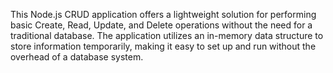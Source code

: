 This Node.js CRUD application offers a lightweight solution for performing basic Create, Read, Update, and Delete operations without the need for a traditional database. The application utilizes an in-memory data structure to store information temporarily, making it easy to set up and run without the overhead of a database system.
